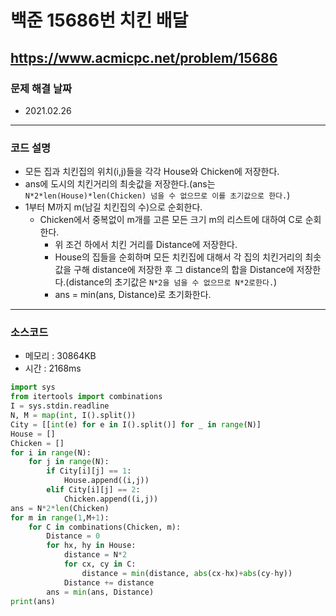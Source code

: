 # 백준 15686번 치킨 배달
https://www.acmicpc.net/problem/15686
---

### 문제 해결 날짜
- 2021.02.26
---

### 코드 설명
- 모든 집과 치킨집의 위치(i,j)들을 각각 House와 Chicken에 저장한다.
- ans에 도시의 치킨거리의 최솟값을 저장한다.(ans는 ```N*2*len(House)*len(Chicken) 넘을 수 없으므로 이를 초기값으로 한다.```)
- 1부터 M까지 m(남길 치킨집의 수)으로 순회한다.
    + Chicken에서 중복없이 m개를 고른 모든 크기 m의 리스트에 대하여 C로 순회한다.
        * 위 조건 하에서 치킨 거리를 Distance에 저장한다.
        * House의 집들을 순회하며 모든 치킨집에 대해서 각 집의 치킨거리의 최솟값을 구해 distance에 저장한 후 그 distance의 합을 Distance에 저장한다.(distance의 초기값은 ```N*2을 넘을 수 없으므로 N*2로한다.```)
        * ans = min(ans, Distance)로 초기화한다.
---

### 소스코드
- 메모리 : 30864KB
- 시간 : 2168ms
```Python
import sys
from itertools import combinations
I = sys.stdin.readline
N, M = map(int, I().split())
City = [[int(e) for e in I().split()] for _ in range(N)]
House = []
Chicken = []
for i in range(N):
    for j in range(N):
        if City[i][j] == 1:
            House.append((i,j))
        elif City[i][j] == 2:
            Chicken.append((i,j))
ans = N*2*len(Chicken)
for m in range(1,M+1):
    for C in combinations(Chicken, m):
        Distance = 0
        for hx, hy in House:
            distance = N*2
            for cx, cy in C:
                distance = min(distance, abs(cx-hx)+abs(cy-hy))
            Distance += distance
        ans = min(ans, Distance)
print(ans)
```